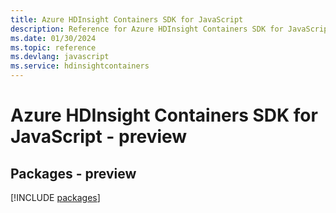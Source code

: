 ```yaml
---
title: Azure HDInsight Containers SDK for JavaScript
description: Reference for Azure HDInsight Containers SDK for JavaScript
ms.date: 01/30/2024
ms.topic: reference
ms.devlang: javascript
ms.service: hdinsightcontainers
---
```

# Azure HDInsight Containers SDK for JavaScript - preview
## Packages - preview
[!INCLUDE [packages](hdinsight-containers-index.md)]